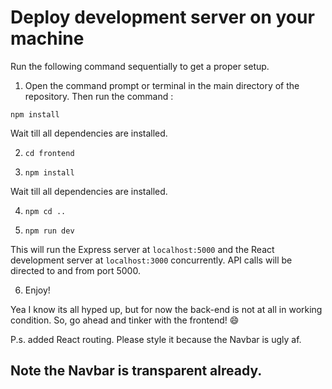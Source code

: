 # Deploy development server on your machine

Run the following command sequentially to get a proper setup.

1. Open the command prompt or terminal in the main directory of the repository.
Then run the command :

`npm install` 

Wait till all dependencies are installed.

2. `cd frontend`

3. `npm install`

Wait till all dependencies are installed.

4. `npm cd ..`

5. `npm run dev`

This will run the Express server at `localhost:5000` and the React development server
at `localhost:3000` concurrently. API calls will be directed to and from port 5000.

6. Enjoy!

Yea I know its all hyped up, but for now the back-end is not at all in working condition.
So, go ahead and tinker with the frontend! :smile:

P.s. added React routing. Please style it because the Navbar is ugly af.

## Note the Navbar is transparent already.

